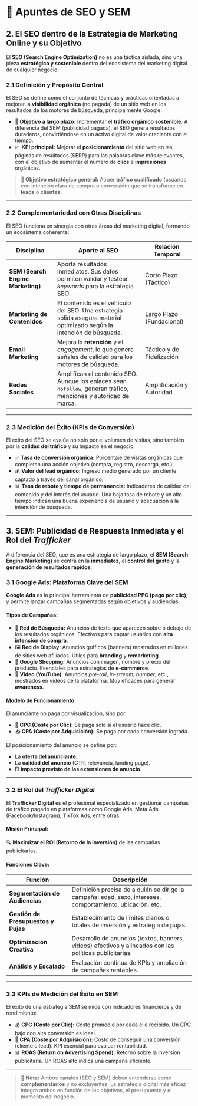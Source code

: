 # 📘 Apuntes de SEO y SEM

## 2. El SEO dentro de la Estrategia de Marketing Online y su Objetivo

El **SEO (Search Engine Optimization)** no es una táctica aislada, sino una pieza **estratégica y sostenible** dentro del ecosistema del marketing digital de cualquier negocio.

### 2.1 Definición y Propósito Central

El SEO se define como el conjunto de técnicas y prácticas orientadas a mejorar la **visibilidad orgánica** (no pagada) de un sitio web en los resultados de los motores de búsqueda, principalmente Google.

- 🎯 **Objetivo a largo plazo:** Incrementar el **tráfico orgánico sostenible**. A diferencia del SEM (publicidad pagada), el SEO genera resultados duraderos, convirtiéndose en un activo digital de valor creciente con el tiempo.
- 📈 **KPI principal:** Mejorar el **posicionamiento** del sitio web en las páginas de resultados (SERP) para las palabras clave más relevantes, con el objetivo de aumentar el número de **clics** e **impresiones** orgánicas.

> **🎯 Objetivo estratégico general:** Atraer **tráfico cualificado** (usuarios con intención clara de compra o conversión) que se transforme en **leads** o **clientes**.

---

### 2.2 Complementariedad con Otras Disciplinas

El SEO funciona en sinergia con otras áreas del marketing digital, formando un ecosistema coherente:

| Disciplina                      | Aporte al SEO                                                                                         | Relación Temporal          |
|-------------------------------|--------------------------------------------------------------------------------------------------------|----------------------------|
| **SEM (Search Engine Marketing)**  | Aporta resultados inmediatos. Sus datos permiten validar y testear *keywords* para la estrategia SEO. | Corto Plazo (Táctico)      |
| **Marketing de Contenidos**        | El contenido es el vehículo del SEO. Una estrategia sólida asegura material optimizado según la intención de búsqueda. | Largo Plazo (Fundacional) |
| **Email Marketing**               | Mejora la **retención** y el *engagement*, lo que genera señales de calidad para los motores de búsqueda. | Táctico y de Fidelización  |
| **Redes Sociales**                | Amplifican el contenido SEO. Aunque los enlaces sean `nofollow`, generan tráfico, menciones y autoridad de marca. | Amplificación y Autoridad  |

---

### 2.3 Medición del Éxito (KPIs de Conversión)

El éxito del SEO se evalúa no solo por el volumen de visitas, sino también por la **calidad del tráfico** y su impacto en el negocio:

- ✅ **Tasa de conversión orgánica:** Porcentaje de visitas orgánicas que completan una acción objetivo (compra, registro, descarga, etc.).
- 💰 **Valor del lead orgánico:** Ingreso medio generado por un cliente captado a través del canal orgánico.
- 📊 **Tasa de rebote y tiempo de permanencia:** Indicadores de calidad del contenido y del interés del usuario. Una baja tasa de rebote y un alto tiempo indican una buena experiencia de usuario y adecuación a la intención de búsqueda.

---

## 3. SEM: Publicidad de Respuesta Inmediata y el Rol del *Trafficker*

A diferencia del SEO, que es una estrategia de largo plazo, el **SEM (Search Engine Marketing)** se centra en la **inmediatez**, el **control del gasto** y la **generación de resultados rápidos**.

### 3.1 Google Ads: Plataforma Clave del SEM

**Google Ads** es la principal herramienta de **publicidad PPC (pago por clic)**, y permite lanzar campañas segmentadas según objetivos y audiencias.

#### Tipos de Campañas:

- 🔎 **Red de Búsqueda:** Anuncios de texto que aparecen sobre o debajo de los resultados orgánicos. Efectivos para captar usuarios con **alta intención de compra**.
- 🖼️ **Red de Display:** Anuncios gráficos (banners) mostrados en millones de sitios web afiliados. Útiles para **branding** y **remarketing**.
- 🛒 **Google Shopping:** Anuncios con imagen, nombre y precio del producto. Esenciales para estrategias de **e-commerce**.
- 🎥 **Video (YouTube):** Anuncios *pre-roll*, *in-stream*, *bumper*, etc., mostrados en videos de la plataforma. Muy eficaces para generar **awareness**.

#### Modelo de Funcionamiento:

El anunciante no paga por visualización, sino por:

- 💸 **CPC (Coste por Clic):** Se paga solo si el usuario hace clic.
- 📥 **CPA (Coste por Adquisición):** Se paga por cada conversión lograda.

El posicionamiento del anuncio se define por:

- La **oferta del anunciante**.
- La **calidad del anuncio** (CTR, relevancia, landing page).
- El **impacto previsto de las extensiones de anuncio**.

---

### 3.2 El Rol del *Trafficker Digital*

El **Trafficker Digital** es el profesional especializado en gestionar campañas de tráfico pagado en plataformas como Google Ads, Meta Ads (Facebook/Instagram), TikTok Ads, entre otras.

#### Misión Principal:

🔍 **Maximizar el ROI (Retorno de la Inversión)** de las campañas publicitarias.

#### Funciones Clave:

| Función                         | Descripción                                                                 |
|--------------------------------|-----------------------------------------------------------------------------|
| **Segmentación de Audiencias** | Definición precisa de a quién se dirige la campaña: edad, sexo, intereses, comportamiento, ubicación, etc. |
| **Gestión de Presupuestos y Pujas** | Establecimiento de límites diarios o totales de inversión y estrategia de pujas. |
| **Optimización Creativa**       | Desarrollo de anuncios (textos, banners, videos) efectivos y alineados con las políticas publicitarias. |
| **Análisis y Escalado**         | Evaluación continua de KPIs y ampliación de campañas rentables.             |

---

### 3.3 KPIs de Medición del Éxito en SEM

El éxito de una estrategia SEM se mide con indicadores financieros y de rendimiento:

- 💰 **CPC (Coste por Clic):** Costo promedio por cada clic recibido. Un CPC bajo con alta conversión es ideal.
- 🎯 **CPA (Coste por Adquisición):** Costo de conseguir una conversión (cliente o lead). KPI esencial para evaluar rentabilidad.
- 📊 **ROAS (Return on Advertising Spend):** Retorno sobre la inversión publicitaria. Un ROAS alto indica una campaña eficiente.

---

> 📌 **Nota:** Ambos canales (SEO y SEM) deben entenderse como **complementarios** y no excluyentes. La estrategia digital más eficaz integra ambos en función de los objetivos, el presupuesto y el momento del negocio.
